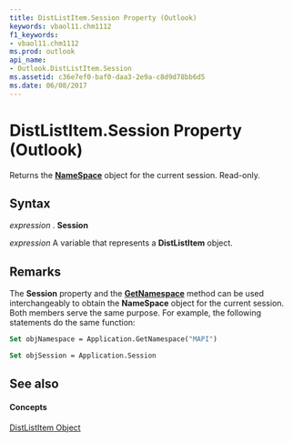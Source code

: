 ```yaml
---
title: DistListItem.Session Property (Outlook)
keywords: vbaol11.chm1112
f1_keywords:
- vbaol11.chm1112
ms.prod: outlook
api_name:
- Outlook.DistListItem.Session
ms.assetid: c36e7ef0-baf0-daa3-2e9a-c8d9d78bb6d5
ms.date: 06/08/2017
---
```



# DistListItem.Session Property (Outlook)

Returns the  **[NameSpace](Outlook.NameSpace.md)** object for the current session. Read-only.


## Syntax

 _expression_ . **Session**

 _expression_ A variable that represents a **DistListItem** object.


## Remarks

The  **Session** property and the **[GetNamespace](Outlook.Application.GetNamespace.md)** method can be used interchangeably to obtain the **NameSpace** object for the current session. Both members serve the same purpose. For example, the following statements do the same function:


```vb
Set objNamespace = Application.GetNamespace("MAPI") 
```


```vb
Set objSession = Application.Session
```


## See also


#### Concepts


[DistListItem Object](Outlook.DistListItem.md)

